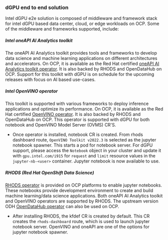 ### dGPU end to end solution
Intel dGPU e2e solution is composed of middleware and framework stack for intel dGPU based data center, cloud, or edge workloads on OCP. Some of the middleware and frameworks supported, include:

##### Intel oneAPI AI Analytics toolkit
The oneAPI AI Analytics toolkit provides tools and frameworks to develop data science and machine learning applications on different architectures and accelerators. On OCP, it is available as the Red Hat certified [oneAPI AI Analytics toolkit operator](https://catalog.redhat.com/software/operators/detail/60d2745bfea5217cbb0f319a). It is also backed by RHODS and OpenDataHub on OCP. Support for this toolkit with dGPU is on schedule for the upcoming releases with focus on AI based use-cases.

##### Intel OpenVINO operator
This toolkit is supported with various frameworks to deploy inference applications and optimize its performance. On OCP, it is available as the Red Hat certified [OpenVINO operator](https://catalog.redhat.com/software/operators/detail/60649a56209af65d24b7ca9e). It is also backed by RHODS and OpenDataHub on OCP. This operator is supported with dGPU for both notebook and OpenVINO Model Server (OVMS) CR'S.
* Once operator is installed, notebook CR is created. From rhods dashboard route, `OpenVINO Toolkit v2022.3` is selected as the jupyter notebook spawner. This starts a pod for notebook server. For dGPU support, please access the `Notebook` object in your cluster and update it with `gpu.intel.com/i915` for `request` and `limit` resource values in the `jupyter-nb-<user>` container. Jupyter notebook is now available to use.
  

##### RHODS (Red Hat OpenShift Data Science)
[RHODS operator](https://catalog.redhat.com/software/container-stacks/detail/63b85b573112fe5a95ee9a3a) is provided on OCP platforms to enable jupyter notebooks. These notebooks provide development environment to create and build machine learning/data science applications. Both oneAPI AI Analytics toolkit and OpenVINO operators are supported by RHODS. The upstream version ODH [OpenDataHub operator](https://github.com/opendatahub-io/opendatahub-operator) can also be used on OCP.  
* After installing RHODS, the kfdef CR is created by default. This CR creates the `rhods-dashboard` route, which is used to launch jupyter notebook server. OpenVINO and oneAPI are one of the options for jupyter notebook spawner.